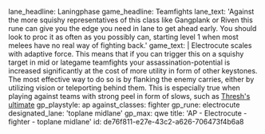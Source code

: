 lane_headline: Laningphase
game_headline: Teamfights
lane_text: 'Against the more squishy representatives of this class like Gangplank or Riven this rune can give you the edge you need in lane to get ahead early. You should look to proc it as often as you possibly can, starting level 1 when most melees have no real way of fighting back.'
game_text: |
  Electrocute scales with adaptive force. This means that if you can trigger this on a squishy target in mid or lategame teamfights your assassination-potential is increased significantly at the cost of more utility in form of other keystones.  
  The most effective way to do so is by flanking the enemy carries, either by utilizing vision or teleporting behind them. This is especially true when playing against teams with strong peel in form of slows, such as [Thresh's ultimate](https://leagueoflegends.fandom.com/wiki/Thresh#The_Box)
gp_playstyle: ap
against_classes: fighter
gp_rune: electrocute
designated_lane: 'toplane midlane'
gp_max: qwe
title: 'AP -  Electrocute - fighter - toplane midlane'
id: de76f811-e27e-43c2-a626-706473f4b6a8
